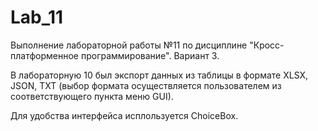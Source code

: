 # Lab_11
Выполнение лабораторной работы №11 по дисциплине "Кросс-платформенное программирование". 
Вариант 3.

В лабораторную 10 был экспорт данных из таблицы в формате XLSX, JSON, TXT (выбор формата осуществляется пользователем из соответствующего пункта меню GUI).

Для удобства интерфейса исплользуется ChoiceBox.
